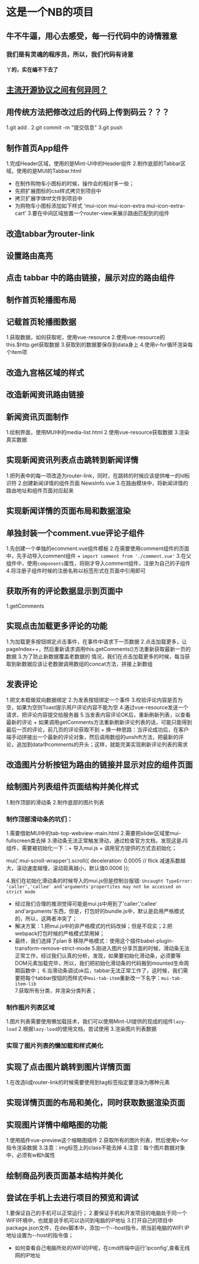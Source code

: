
# 这是一个NB的项目

## 牛不牛逼，用心去感受，每一行代码中的诗情雅意

### 我们是有灵魂的程序员，所以，我们代码有诗意

#### 丫的，实在编不下去了

## [主流开源协议之间有何异同？](https://www.zhihu.com/question/19568896)

## 用传统方法把修改过后的代码上传到码云？？？

1.git add .
2.git commit -m "提交信息"
3.git push

## 制作首页App组件

1.完成Header区域，使用的是Mint-UI中的Header组件
2.制作底部的Tabbar区域，使用的是MUI的Tabbar.html
  + 在制作购物车小图标的时候，操作会的相对多一些；
  + 先把扩展图标的css样式拷贝到项目中
  + 拷贝扩展字体ttf文件到项目中
  + 为购物车小图标添加如下样式 'mui-icon mui-icon-extra mui-icon-extra-cart'
3.要在中间区域放置一个router-view来展示路由匹配到的组件

## 改造tabbar为router-link

## 设置路由高亮

## 点击 tabbar 中的路由链接，展示对应的路由组件

## 制作首页轮播图布局

## 记载首页轮播图数据

1.获取数据，如何获取呢，使用vue-resource
2.使用vue-resource的this.$http.get获取数据
3.获取到的数据要保存到data身上
4.使用v-for循环渲染每个item项

## 改造九宫格区域的样式

## 改造新闻资讯路由链接

## 新闻资讯页面制作

1.绘制界面，使用MUI中的media-list.html
2.使用vue-resource获取数据
3.渲染真实数据

## 实现新闻资讯列表点击跳转到新闻详情

1.把列表中的每一项改造为router-link，同时，在跳转的时候应该提供唯一的Id标识符
2.创建新闻详情的组件页面 NewsInfo.vue
3.在路由模块中，将新闻详情的路由地址和组件页面对应起来

## 实现新闻详情的页面布局和数据渲染

## 单独封装一个comment.vue评论子组件

1.先创建一个单独的ecomment.vue组件模板
2.在需要使用comment组件的页面中，先手动导入comment组件 + `import comment from './comment.vue'`
3.在父组件中，使用`components`属性，将刚才导入comment组件，注册为自己的子组件
4.将注册子组件时候的注册名称以标签形式在页面中引用即可

## 获取所有的评论数据显示到页面中

1.getComments

## 实现点击加载更多评论的功能

1.为加载更多按钮绑定点击事件，在事件中请求下一页数据
2.点击加载更多，让pageIndex++，然后重新请求调用this.getComments()方法重新获取最新一页的数据
3.为了防止新数据覆盖老数据的 情况，我们在点击加载更多的时候，每当获取到新数据应该让老数据调用数组的concat方法，拼接上新数组

## 发表评论

1.把文本框做双向数据绑定
2.为发表按钮绑定一个事件
3.校验评论内容是否为空，如果为空则Toast提示用户评论内容不能为空
4.通过vue-resource发送一个请求，把评论内容提交给服务器
5.当发表内容评论OK后，重新刷新列表，以查看最新的评论 + 如果调用getComments方法重新刷新评论列表的话，可能只能得到最后一页的评论，前几页的评论获取不到 + 换一种思路：当评论成功后，在客户端手动拼接出一个最新的评论对象，然后调用数组的unshift方法，把最新的评论，追加到data中comments的开头；这样，就能完美实现刷新评论列表的需求

## 改造图片分析按钮为路由的链接并显示对应的组件页面

## 绘制图片列表组件页面结构并美化样式

1.制作顶部的滑动条
2.制作底部的图片列表

### 制作顶部滑动条的坑们：

1.需要借助MUI中的tab-top-webview-main.html
2.需要把slider区域里mui-fullscreen类去掉
3.滑动条无法正常触发滑动，通过检查官方文档，发现这是JS组件，需要被初始化一下：+ 导入mui.js + 调用官方提供的方式去初始化；

mui('.mui-scroll-wrapper').scroll({
    deceleration: 0.0005 // flick 减速系数越大，滚动速度越慢，滚动距离越小，默认值0.0006
});

4.我们在初始化滑动条的时候导入的mui.js但是控制台报错:
 `Uncaught TypeError: 'caller','callee' and'arguments'propertites may not be accessed on strict mode`
  + 经过我们合理的推测觉得可能是mui.js中用到了'caller','callee' and'arguments'东西，但是，打包好的bundle.js中，默认是启用严格模式的，所以，这两者冲突了；
  + 解决方案：1.把mui.js中的非严格模式的代码改掉；但是不现实；2.把webpack打包时候的严格模式禁用掉；
  + 最终，我们选择了plan B 移除严格模式：使用这个插件babel-plugin-transform-remove-strict-mode
5.刚进入图片分享页面的时候，滑动条无法正常工作，经过我们认真的分析，发现，如果要初始化滑动条，必须要等DOM元素加载完毕，所以，我们把初始化滑动条的代码搬到mounted生命周期函数中；
6.当滑动条调试ok后，tabbar无法正常工作了，这时候，我们需要把每个tabbar按钮的而样式中`mui-tab-item`重新改一下名字：`mui-tab-item-lib`  
7.获取所有分类，并渲染分类列表；

### 制作图片列表区域

1.图片列表需要使用懒加载技术，我们可以使用Mint-UI提供的现成的组件`lazy-load`
2.根据`lazy-load`的使用文档，尝试使用
3.渲染图片列表数据

### 实现了图片列表的懒加载和样式美化

## 实现了点击图片跳转到图片详情页面

1.在改造li成router-link的时候需要使用到tag标签指定要渲染为哪种元素

## 实现详情页面的布局和美化，同时获取数据渲染页面

## 实现图片详情中缩略图的功能

1.使用插件vue-preview这个缩略图插件
2.获取所有的图片列表，然后使用v-for指令渲染数据
3.注意：img标签上的class不能去掉
4.注意：每个图片数据对象中，必须有w和h属性

## 绘制商品列表页面基本结构并美化

## 尝试在手机上去进行项目的预览和调试

1.要保证自己的手机可以正常运行；
2.要保证手机和开发项目的电脑处于同一个WIFI环境中，也就是说手机可以访问到电脑的IP地址
3.打开自己的项目中package.json文件，在dev脚本中，添加一个--host指令，把当前电脑的WIFI IP地址设置为--host的指令值；
 + 如何查看自己电脑所处的WIFI的IP呢，在cmd终端中运行'ipconfig',查看无线网的IP地址

